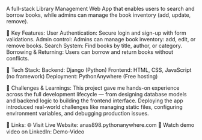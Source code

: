 A full-stack Library Management Web App that enables users to search and borrow books, while admins can manage the book inventory (add, update, remove).

🔑 Key Features:
User Authentication: Secure login and sign-up with form validations.
Admin control: Admins can manage book inventory: add, edit, or remove books.
Search System: Find books by title, author, or category.
Borrowing & Returning: Users can borrow and return books without conflicts.

🔧 Tech Stack:
Backend: Django (Python)
Frontend: HTML, CSS, JavaScript (no framework)
Deployment: PythonAnywhere (Free hosting)

🚀 Challenges & Learnings:
This project gave me hands-on experience across the full development lifecycle — from designing database models and backend logic to building the frontend interface. Deploying the app introduced real-world challenges like managing static files, configuring environment variables, and debugging production issues.

🔗 Links:
🌐 Visit Live Website: anas898.pythonanywhere.com
🎥 Watch demo video on LinkedIn: Demo-Video
